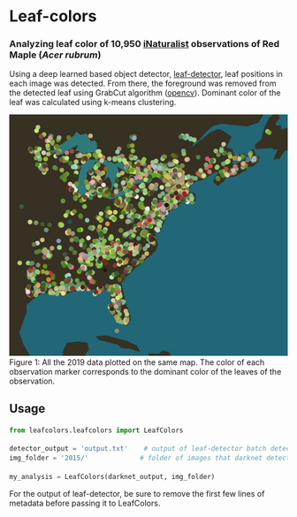 # Leaf-colors
### Analyzing leaf color of 10,950‬ [iNaturalist](https://www.inaturalist.org/) observations of Red Maple (*Acer rubrum*)

Using a deep learned based object detector, [leaf-detector](https://github.com/etowahs/leaf-detector), leaf positions in each image was detected. From there, the foreground was removed from the detected leaf using GrabCut algorithm ([opencv](https://docs.opencv.org/3.0-beta/doc/py_tutorials/py_imgproc/py_grabcut/py_grabcut.html)). Dominant color of the leaf was calculated using k-means clustering. 

![2019 data](all-2019-data.jpg)
Figure 1: All the 2019 data plotted on the same map. The color of each observation marker corresponds to the dominant color of the leaves of the observation. 

## Usage 
``` python
from leafcolors.leafcolors import LeafColors

detector_output = 'output.txt'    # output of leaf-detector batch detection
img_folder = '2015/'             # folder of images that darknet detected 

my_analysis = LeafColors(darknet_output, img_folder)
```
For the output of leaf-detector, be sure to remove the first few lines of metadata before passing it to LeafColors. 

